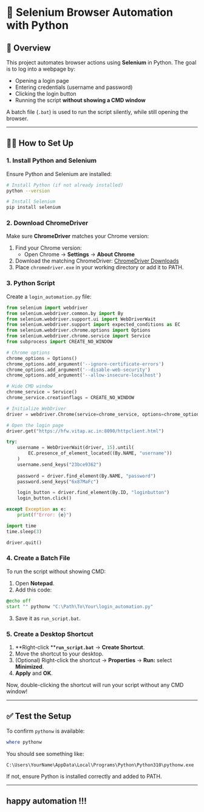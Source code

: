 # 🚀 Selenium Browser Automation with Python

## 📄 Overview

This project automates browser actions using **Selenium** in Python. The goal is to log into a webpage by:

- Opening a login page
- Entering credentials (username and password)
- Clicking the login button
- Running the script **without showing a CMD window**

A batch file (`.bat`) is used to run the script silently, while still opening the browser.

---

## 🏃‍♀️ How to Set Up

### 1. **Install Python and Selenium**

Ensure Python and Selenium are installed:

```bash
# Install Python (if not already installed)
python --version

# Install Selenium
pip install selenium
```

### 2. **Download ChromeDriver**

Make sure **ChromeDriver** matches your Chrome version:

1. Find your Chrome version:
   - Open Chrome → **Settings** → **About Chrome**
2. Download the matching ChromeDriver: [ChromeDriver Downloads](https://sites.google.com/chromium.org/driver/)
3. Place `chromedriver.exe` in your working directory or add it to PATH.

### 3. **Python Script**

Create a `login_automation.py` file:

```python
from selenium import webdriver
from selenium.webdriver.common.by import By
from selenium.webdriver.support.ui import WebDriverWait
from selenium.webdriver.support import expected_conditions as EC
from selenium.webdriver.chrome.options import Options
from selenium.webdriver.chrome.service import Service
from subprocess import CREATE_NO_WINDOW

# Chrome options
chrome_options = Options()
chrome_options.add_argument('--ignore-certificate-errors')
chrome_options.add_argument('--disable-web-security')
chrome_options.add_argument('--allow-insecure-localhost')

# Hide CMD window
chrome_service = Service()
chrome_service.creationflags = CREATE_NO_WINDOW

# Initialize WebDriver
driver = webdriver.Chrome(service=chrome_service, options=chrome_options)

# Open the login page
driver.get("https://hfw.vitap.ac.in:8090/httpclient.html")

try:
    username = WebDriverWait(driver, 15).until(
        EC.presence_of_element_located((By.NAME, "username"))
    )
    username.send_keys("23bce9362")
    
    password = driver.find_element(By.NAME, "password")
    password.send_keys("6x87MaFc")

    login_button = driver.find_element(By.ID, "loginbutton")
    login_button.click()

except Exception as e:
    print(f"Error: {e}")

import time
time.sleep(3)

driver.quit()
```

### 4. **Create a Batch File**

To run the script without showing CMD:

1. Open **Notepad**.
2. Add this code:

```bat
@echo off
start "" pythonw "C:\Path\To\Your\login_automation.py"
```

3. Save it as `run_script.bat`.

### 5. **Create a Desktop Shortcut**

1. \*\*Right-click \*\***`run_script.bat`** → **Create Shortcut**.
2. Move the shortcut to your desktop.
3. (Optional) Right-click the shortcut → **Properties** → **Run:** select **Minimized**.
4. **Apply** and **OK**.

Now, double-clicking the shortcut will run your script without any CMD window!

---

## ✅ **Test the Setup**

To confirm `pythonw` is available:

```powershell
where pythonw
```

You should see something like:

```plaintext
C:\Users\YourName\AppData\Local\Programs\Python\Python310\pythonw.exe
```

If not, ensure Python is installed correctly and added to PATH.

---

## happy automation !!!
